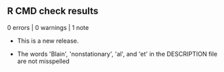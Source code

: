 ## R CMD check results

0 errors | 0 warnings | 1 note

* This is a new release.

* The words 'Blain', 'nonstationary', 'al', and 'et' in the DESCRIPTION file are not misspelled

